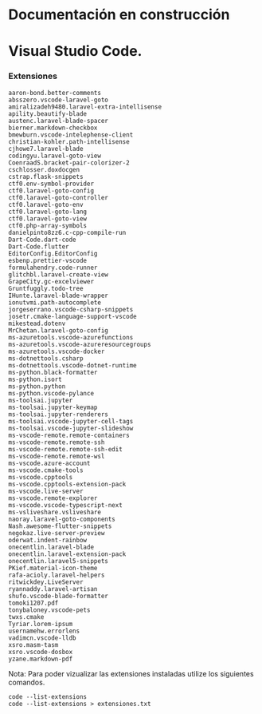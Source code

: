 # Documentación en construcción

# Visual Studio Code.

### Extensiones

    aaron-bond.better-comments
    absszero.vscode-laravel-goto
    amiralizadeh9480.laravel-extra-intellisense
    apility.beautify-blade
    austenc.laravel-blade-spacer
    bierner.markdown-checkbox
    bmewburn.vscode-intelephense-client
    christian-kohler.path-intellisense
    cjhowe7.laravel-blade
    codingyu.laravel-goto-view
    CoenraadS.bracket-pair-colorizer-2
    cschlosser.doxdocgen
    cstrap.flask-snippets
    ctf0.env-symbol-provider
    ctf0.laravel-goto-config
    ctf0.laravel-goto-controller
    ctf0.laravel-goto-env
    ctf0.laravel-goto-lang
    ctf0.laravel-goto-view
    ctf0.php-array-symbols
    danielpinto8zz6.c-cpp-compile-run
    Dart-Code.dart-code
    Dart-Code.flutter
    EditorConfig.EditorConfig
    esbenp.prettier-vscode
    formulahendry.code-runner
    glitchbl.laravel-create-view
    GrapeCity.gc-excelviewer
    Gruntfuggly.todo-tree
    IHunte.laravel-blade-wrapper
    ionutvmi.path-autocomplete
    jorgeserrano.vscode-csharp-snippets
    josetr.cmake-language-support-vscode
    mikestead.dotenv
    MrChetan.laravel-goto-config
    ms-azuretools.vscode-azurefunctions
    ms-azuretools.vscode-azureresourcegroups
    ms-azuretools.vscode-docker
    ms-dotnettools.csharp
    ms-dotnettools.vscode-dotnet-runtime
    ms-python.black-formatter
    ms-python.isort
    ms-python.python
    ms-python.vscode-pylance
    ms-toolsai.jupyter
    ms-toolsai.jupyter-keymap
    ms-toolsai.jupyter-renderers
    ms-toolsai.vscode-jupyter-cell-tags
    ms-toolsai.vscode-jupyter-slideshow
    ms-vscode-remote.remote-containers
    ms-vscode-remote.remote-ssh
    ms-vscode-remote.remote-ssh-edit
    ms-vscode-remote.remote-wsl
    ms-vscode.azure-account
    ms-vscode.cmake-tools
    ms-vscode.cpptools
    ms-vscode.cpptools-extension-pack
    ms-vscode.live-server
    ms-vscode.remote-explorer
    ms-vscode.vscode-typescript-next
    ms-vsliveshare.vsliveshare
    naoray.laravel-goto-components
    Nash.awesome-flutter-snippets
    negokaz.live-server-preview
    oderwat.indent-rainbow
    onecentlin.laravel-blade
    onecentlin.laravel-extension-pack
    onecentlin.laravel5-snippets
    PKief.material-icon-theme
    rafa-acioly.laravel-helpers
    ritwickdey.LiveServer
    ryannaddy.laravel-artisan
    shufo.vscode-blade-formatter
    tomoki1207.pdf
    tonybaloney.vscode-pets
    twxs.cmake
    Tyriar.lorem-ipsum
    usernamehw.errorlens
    vadimcn.vscode-lldb
    xsro.masm-tasm
    xsro.vscode-dosbox
    yzane.markdown-pdf

Nota: Para poder vizualizar las extensiones instaladas utilize los siguientes comandos.

    code --list-extensions
    code --list-extensions > extensiones.txt

